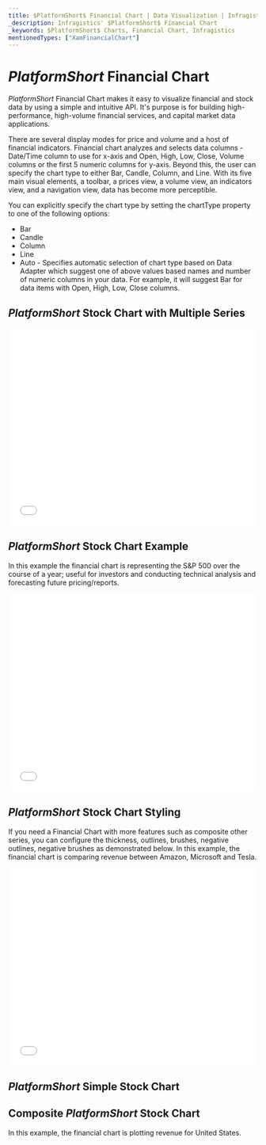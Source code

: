 ```yaml
---
title: $PlatformShort$ Financial Chart | Data Visualization | Infragistics
_description: Infragistics' $PlatformShort$ Financial Chart
_keywords: $PlatformShort$ Charts, Financial Chart, Infragistics
mentionedTypes: ["XamFinancialChart"]
---
```

# $PlatformShort$ Financial Chart

$PlatformShort$  Financial Chart makes it easy to visualize financial and stock data by using a simple and intuitive API. It's purpose is for building high-performance, high-volume financial services, and capital market data applications.

There are several display modes for price and volume and a host of financial indicators. Financial chart analyzes and selects data columns - Date/Time column to use for x-axis and Open, High, Low, Close, Volume columns or the first 5 numeric columns for y-axis. Beyond this, the user can specify the chart type to either Bar, Candle, Column, and Line. With its five main visual elements, a toolbar, a prices view, a volume view, an indicators view, and a navigation view, data has become more perceptible.

You can explicitly specify the chart type by setting the chartType property to one of the following options:

- Bar 
- Candle
- Column 
- Line
- Auto - Specifies automatic selection of chart type based on Data Adapter which suggest one of above values based names and number of numeric columns in your data. For example, it will suggest Bar for data items with Open, High, Low, Close columns.

## $PlatformShort$ Stock Chart with Multiple Series

<div class="sample-container loading" style="height: 400px">
    <iframe id="cc-chart-with-legend" src='{environment:dvDemosBaseUrl}/charts/financial-chart-multiple-data' width="100%" height="100%" seamless frameBorder="0" onload="onXPlatSampleIframeContentLoaded(this);" alt="$PlatformShort$ Stock Index Chart"></iframe>
</div>

<div class="divider--half"></div>

<div class="divider--half"></div>

## $PlatformShort$ Stock Chart Example

In this example the financial chart is representing the S&P 500 over the course of a year; useful for investors and conducting technical analysis and forecasting future pricing/reports.

<div class="sample-container loading" style="height: 400px">
    <iframe id="fc-chart-stock-index-chart" src='{environment:dvDemosBaseUrl}/charts/financial-chart-stock-index-chart' width="100%" height="100%" seamless frameBorder="0" onload="onXPlatSampleIframeContentLoaded(this);" alt="$PlatformShort$ Stock Index Chart"></iframe>
</div>

<div class="divider--half"></div>

## $PlatformShort$ Stock Chart Styling

If you need a Financial Chart with more features such as composite other series, you can configure the thickness, outlines, brushes, negative outlines, negative brushes as demonstrated below. In this example, the financial chart is comparing revenue between Amazon, Microsoft and Tesla.

<div class="sample-container loading" style="height: 400px">
    <iframe id="fc-chart-styling-chart" src='{environment:dvDemosBaseUrl}/charts/financial-chart-styling' width="100%" height="100%" seamless frameBorder="0" onload="onXPlatSampleIframeContentLoaded(this);" alt="$PlatformShort$ Stock Index Chart"></iframe>
</div>

<div class="divider--half"></div>

<!-- TODO use this iframe which will point to a new sample:
<iframe src='{environment:dvDemosBaseUrl}/charts/category-chart-type-Line' width="100%" height="100%" seamless frameBorder="0" onload="onXPlatSampleIframeContentLoaded(this);" alt="$PlatformShort$ Financial Chart Example"></iframe> -->

## $PlatformShort$ Simple Stock Chart
<!-- TODO show code for FinancialChart with:
- the dataSource set to multiple data sources
- the chartType property set to Candlestick
- the zoomSliderType property set to Candlestick
-->

## Composite $PlatformShort$ Stock Chart

In this example, the financial chart is plotting revenue for United States.

<!-- TODO show code for FinancialChart with:
- the dataSource set to multiple data sources
- the volumeType="Column"
- the overlayType="BollingerBands"
- the indicatorTypes="AverageTrueRange"
-->

<!-- TODO list API links used in this topic 
## API Members
-->